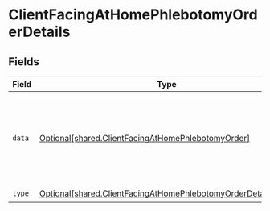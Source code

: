 # ClientFacingAtHomePhlebotomyOrderDetails


## Fields

| Field                                                                                                                                    | Type                                                                                                                                     | Required                                                                                                                                 | Description                                                                                                                              |
| ---------------------------------------------------------------------------------------------------------------------------------------- | ---------------------------------------------------------------------------------------------------------------------------------------- | ---------------------------------------------------------------------------------------------------------------------------------------- | ---------------------------------------------------------------------------------------------------------------------------------------- |
| `data`                                                                                                                                   | [Optional[shared.ClientFacingAtHomePhlebotomyOrder]](undefined/models/shared/clientfacingathomephlebotomyorder.md)                       | :heavy_minus_sign:                                                                                                                       | Schema for a at-home-phlebotomy test order in the client facing API.<br/><br/>To be used as part of a ClientFacingOrder.                 |
| `type`                                                                                                                                   | [Optional[shared.ClientFacingAtHomePhlebotomyOrderDetailsType]](undefined/models/shared/clientfacingathomephlebotomyorderdetailstype.md) | :heavy_check_mark:                                                                                                                       | N/A                                                                                                                                      |